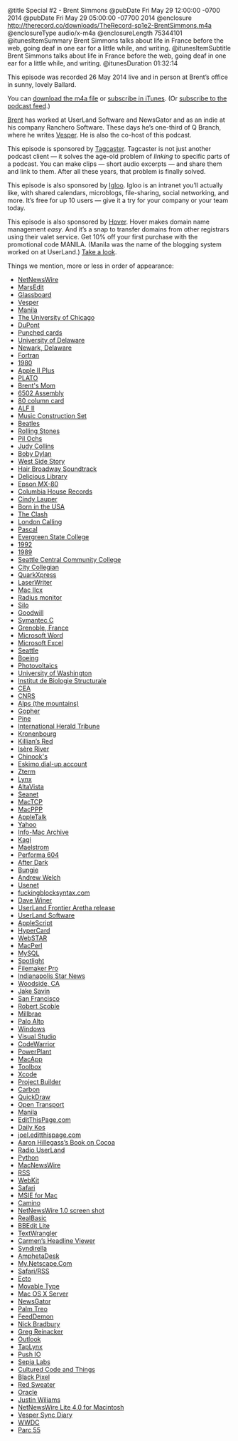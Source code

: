 @title Special #2 - Brent Simmons
@pubDate Fri May 29 12:00:00 -0700 2014
@pubDate Fri May 29 05:00:00 -07700 2014
@enclosure http://therecord.co/downloads/TheRecord-sp1e2-BrentSimmons.m4a
@enclosureType audio/x-m4a
@enclosureLength 75344101
@itunesItemSummary Brent Simmons talks about life in France before the web, going deaf in one ear for a little while, and writing.
@itunesItemSubtitle Brent Simmons talks about life in France before the web, going deaf in one ear for a little while, and writing.
@itunesDuration 01:32:14

This episode was recorded 26 May 2014 live and in person at Brent’s office in sunny, lovely Ballard.

You can <a href="/downloads/TheRecord-sp1e2-BrentSimmons.m4a">download the m4a file</a> or <a href="https://itunes.apple.com/us/podcast/the-record/id791861057">subscribe in iTunes</a>. (Or <a href="https://therecord.co/xml/rss.xml">subscribe to the podcast feed</a>.)

<a href="https://inessential.com/">Brent</a> has worked at UserLand Software and NewsGator and as an indie at his company Ranchero Software. These days he’s one-third of Q Branch, where he writes <a href="http://vesperapp.co/appstore">Vesper</a>. He is also the co-host of this podcast.

<p class="sponsor">This episode is sponsored by <a href="https://itunes.apple.com/us/app/tagcaster/id662918542?mt=8">Tagcaster</a>. Tagcaster is not just another podcast client — it solves the age-old problem of <i>linking</i> to specific parts of a podcast. You can make clips — short audio excerpts — and share them and link to them. After all these years, that problem is finally solved.</p>

<p class="sponsor">This episode is also sponsored by <a href="http://igloosoftware.com/therecord">Igloo</a>. Igloo is an intranet you’ll actually like, with shared calendars, microblogs, file-sharing, social networking, and more. It’s free for up 10 users — give it a try for your company or your team today.</p>

<p class="sponsor">This episode is also sponsored by <a href="https://www.hover.com/">Hover</a>. Hover makes domain name management <i>easy</i>. And it’s a snap to transfer domains from other registrars using their valet service. Get 10% off your first purchase with the promotional code MANILA. (Manila was the name of the blogging system worked on at UserLand.) <a href="https://www.hover.com/">Take a look</a>.</p>

Things we mention, more or less in order of appearance:

<ul>
<li><a href="https://web.archive.org/web/20040114044527/http://ranchero.com/netnewswire/">NetNewsWire</a></li>
<li><a href="https://web.archive.org/web/20050604075416/http://ranchero.com/marsedit/">MarsEdit</a></li>
<li><a href="http://glassboard.com">Glassboard</a></li>
<li><a href="http://vesperapp.co">Vesper</a></li>
<li><a href="https://web.archive.org/web/20000229202924/http://manila.userland.com/">Manila</a></li>
<li><a href="http://www.uchicago.edu">The University of Chicago</a></li>
<li><a href="http://www.dupont.com">DuPont</a></li>
<li><a href="http://en.wikipedia.org/wiki/Punched_card">Punched cards</a></li>
<li><a href="http://www.udel.edu">University of Delaware</a></li>
<li><a href="http://www.cityofnewarkde.us">Newark, Delaware</a></li>
<li><a href="http://en.wikipedia.org/wiki/Fortran">Fortran</a></li>
<li><a href="http://en.wikipedia.org/wiki/1980">1980</a></li>
<li><a href="http://en.wikipedia.org/wiki/Apple_II_Plus">Apple II Plus</a></li>
<li><a href="http://en.wikipedia.org/wiki/PLATO_(computer_system)">PLATO</a></li>
<li><a href="https://twitter.com/maggiejdavis">Brent's Mom</a></li>
<li><a href="http://en.wikibooks.org/wiki/6502_Assembly">6502 Assembly</a></li>
<li><a href="http://support.apple.com/kb/TA46270?viewlocale=en_US&locale=en_US">80 column card</a></li>
<li><a href="https://archive.org/details/ALF_Music_Synthesizer_Owners_Manual">ALF II</a></li>
<li><a href="http://en.wikipedia.org/wiki/Music_Construction_Set">Music Construction Set</a></li>
<li><a href="http://www.thebeatles.com">Beatles</a></li>
<li><a href="http://www.rollingstones.com">Rolling Stones</a></li>
<li><a href="http://en.wikipedia.org/wiki/Phil_Ochs">Pil Ochs</a></li>
<li><a href="http://www.judycollins.com/index1.php">Judy Collins</a></li>
<li><a href="http://www.bobdylan.com/">Boby Dylan</a></li>
<li><a href="http://www.westsidestory.com">West Side Story</a></li>
<li><a href="https://m.youtube.com/watch?v=TYjz7gxo8k4">Hair Broadway Soundtrack</a></li>
<li><a href="http://delicious-monster.com">Delicious Library</a></li>
<li><a href="http://global.epson.com/company/corporate_history/milestone_products/11_mx80.html">Epson MX-80</a></li>
<li><a href="http://thephoenix.com/boston/music/129722-rise-and-fall-of-the-columbia-house-record-clu/">Columbia House Records</a></li>
<li><a href="http://cyndilauper.com">Cindy Lauper</a></li>
<li><a href="http://en.wikipedia.org/wiki/Born_in_the_U.S.A.">Born in the USA</a></li>
<li><a href="http://www.theclash.com">The Clash</a></li>
<li><a href="https://m.youtube.com/watch?v=EfK-WX2pa8c">London Calling</a></li>
<li><a href="http://en.wikipedia.org/wiki/Pascal_(programming_language)">Pascal</a></li>
<li><a href="http://www.evergreen.edu">Evergreen State College</a></li>
<li><a href="http://en.wikipedia.org/wiki/1992">1992</a></li>
<li><a href="http://en.wikipedia.org/wiki/1989">1989</a></li>
<li><a href="http://www.seattlecentral.edu">Seattle Central Community College</a></li>
<li><a href="http://newcitycollegian.com">City Collegian</a></li>
<li><a href="http://www.quark.com/Products/QuarkXPress/">QuarkXpress</a></li>
<li><a href="http://en.wikipedia.org/wiki/LaserWriter">LaserWriter</a></li>
<li><a href="http://en.wikipedia.org/wiki/Macintosh_IIcx">Mac IIcx</a></li>
<li><a href="https://www.google.com/search?q=radius+monitor&client=safari&rls=en&tbm=isch&tbo=u&source=univ&sa=X&ei=Qc6GU_TJN9XeoAT_4YGQDA&ved=0CEIQsAQ&biw=1369&bih=1236">Radius monitor</a></li>
<li><a href="http://en.wikipedia.org/wiki/Silo_(store)">Silo</a></li>
<li><a href="http://www.seattlegoodwill.org">Goodwill</a></li>
<li><a href="http://en.wikipedia.org/wiki/THINK_C">Symantec C</a></li>
<li><a href="http://en.wikipedia.org/wiki/Grenoble">Grenoble, France</a></li>
<li><a href="http://office.microsoft.com/en-us/word/">Microsoft Word</a></li>
<li><a href="http://office.microsoft.com/en-us/excel/">Microsoft Excel</a></li>
<li><a href="http://en.wikipedia.org/wiki/Seattle">Seattle</a></li>
<li><a href="http://www.boeing.com/boeing/">Boeing</a></li>
<li><a href="http://en.wikipedia.org/wiki/Photovoltaics">Photovoltaics</a></li>
<li><a href="http://www.washington.edu">University of Washington</a></li>
<li><a href="http://www.ibs.fr/?lang=en">Institut de Biologie Structurale</a></li>
<li><a href="http://www.cea.fr">CEA</a></li>
<li><a href="http://www.cnrs.fr">CNRS</a></li>
<li><a href="http://en.wikipedia.org/wiki/Alps">Alps (the mountains)</a></li>
<li><a href="http://en.wikipedia.org/wiki/Gopher_(protocol)">Gopher</a></li>
<li><a href="http://en.wikipedia.org/wiki/Pine_(email_client)">Pine</a></li>
<li><a href="http://www.iht.com">International Herald Tribune</a></li>
<li><a href="http://en.wikipedia.org/wiki/Kronenbourg_Brewery">Kronenbourg</a></li>
<li><a href="http://www.georgekillians.com/AV.aspx?returnUrl=default.aspx">Killian’s Red</a></li>
<li><a href="http://en.wikipedia.org/wiki/Isère_(river)">Isère River</a></li>
<li><a href="http://www.anthonys.com/restaurants/detail/chinook-at-salmon-bay">Chinook's</a></li>
<li><a href="http://www.eskimo.com">Eskimo dial-up account</a></li>
<li><a href="http://www.dalverson.com/zterm/">Zterm</a></li>
<li><a href="http://en.wikipedia.org/wiki/Lynx_(web_browser)">Lynx</a></li>
<li><a href="http://searchengineland.com/altavista-eulogy-165366">AltaVista</a></li>
<li><a href="http://www.seanet.com">Seanet</a></li>
<li><a href="http://en.wikipedia.org/wiki/MacTCP">MacTCP</a></li>
<li><a href="http://www.index-site.com/macppp.html">MacPPP</a></li>
<li><a href="http://en.wikipedia.org/wiki/AppleTalk">AppleTalk</a></li>
<li><a href="https://www.yahoo.com">Yahoo</a></li>
<li><a href="http://archive.info-mac.org">Info-Mac Archive</a></li>
<li><a href="http://www.kagi.com/">Kagi</a></li>
<li><a href="http://www.ambrosiasw.com/games/maelstrom/">Maelstrom</a></li>
<li><a href="http://en.wikipedia.org/wiki/Macintosh_Performa">Performa 604</a></li>
<li><a href="http://en.wikipedia.org/wiki/After_Dark_(software)">After Dark</a></li>
<li><a href="http://www.bungie.net">Bungie</a></li>
<li><a href="http://en.wikipedia.org/wiki/Ambrosia_Software">Andrew Welch</a></li>
<li><a href="http://en.wikipedia.org/wiki/Usenet">Usenet</a></li>
<li><a href="http://fuckingblocksyntax.com">fuckingblocksyntax.com</a></li>
<li><a href="http://scripting.com">Dave Winer</a></li>
<li><a href="http://davewiner.userland.com/historyOfFrontier">UserLand Frontier Aretha release</a></li>
<li><a href="https://web.archive.org/web/19991113024326/http://www.userland.com/">UserLand Software</a></li>
<li><a href="https://developer.apple.com/library/mac/documentation/applescript/Conceptual/AppleScriptX/AppleScriptX.html">AppleScript</a></li>
<li><a href="https://www.google.com/search?q=hypercard&client=safari&rls=en&tbm=isch&tbo=u&source=univ&sa=X&ei=09GGU7fBL8_coASMuYCQBA&ved=0CDUQsAQ&biw=1369&bih=1236">HyperCard</a></li>
<li><a href="https://web.archive.org/web/20000815062309/http://www.starnine.com/webstar/webstar.html">WebSTAR</a></li>
<li><a href="http://projects.pudge.net">MacPerl</a></li>
<li><a href="http://www.mysql.com">MySQL</a></li>
<li><a href="http://web.archive.org/web/19991021212201/http://www.ranchero.com/spotlight/">Spotlight</a></li>
<li><a href="http://www.filemaker.com/products/filemaker-pro/">Filemaker Pro</a></li>
<li><a href="http://www.indystar.com">Indianapolis Star News</a></li>
<li><a href="http://www.woodsidetown.org">Woodside, CA</a></li>
<li><a href="https://twitter.com/jsavin">Jake Savin</a></li>
<li><a href="http://sfgov.org">San Francisco</a></li>
<li><a href="http://scobleizer.com">Robert Scoble</a></li>
<li><a href="http://www.ci.millbrae.ca.us">Millbrae</a></li>
<li><a href="http://www.cityofpaloalto.org">Palo Alto</a></li>
<li><a href="http://windows.microsoft.com/">Windows</a></li>
<li><a href="http://www.visualstudio.com">Visual Studio</a></li>
<li><a href="http://en.wikipedia.org/wiki/CodeWarrior">CodeWarrior</a></li>
<li><a href="http://en.wikipedia.org/wiki/PowerPlant">PowerPlant</a></li>
<li><a href="http://en.wikipedia.org/wiki/MacApp">MacApp</a></li>
<li><a href="http://en.wikipedia.org/wiki/Macintosh_Toolbox">Toolbox</a></li>
<li><a href="https://developer.apple.com/xcode/">Xcode</a></li>
<li><a href="http://en.wikipedia.org/wiki/Project_Builder">Project Builder</a></li>
<li><a href="http://en.wikipedia.org/wiki/Carbon_(API)">Carbon</a></li>
<li><a href="http://en.wikipedia.org/wiki/QuickDraw">QuickDraw</a></li>
<li><a href="http://en.wikipedia.org/wiki/Open_Transport">Open Transport</a></li>
<li><a href="https://web.archive.org/web/20000229202924/http://manila.userland.com/">Manila</a></li>
<li><a href="https://web.archive.org/web/20000302104551/http://www.editthispage.com/">EditThisPage.com</a></li>
<li><a href="http://www.dailykos.com">Daily Kos</a></li>
<li><a href="https://web.archive.org/web/20000620151247/http://joel.editthispage.com/">joel.editthispage.com</a></li>
<li><a href="http://www.amazon.com/Cocoa-Programming-Mac-4th-Edition/dp/0321774086">Aaron Hillegass’s Book on Cocoa</a></li>
<li><a href="https://web.archive.org/web/20010224173813/http://radio.userland.com/">Radio UserLand</a></li>
<li><a href="https://www.python.org">Python</a></li>
<li><a href="http://inessential.com/2002/06/05/macnewswire_1_0b7">MacNewsWire</a></li>
<li><a href="http://en.wikipedia.org/wiki/RSS">RSS</a></li>
<li><a href="http://www.webkit.org">WebKit</a></li>
<li><a href="https://www.apple.com/safari/">Safari</a></li>
<li><a href="http://en.wikipedia.org/wiki/Internet_Explorer_for_Mac">MSIE for Mac</a></li>
<li><a href="http://caminobrowser.org">Camino</a></li>
<li><a href="http://ranchero.com/images/newheadlines2.jpg">NetNewsWire 1.0 screen shot</a></li>
<li><a href="http://www.xojo.com/index_xojo.php">RealBasic</a></li>
<li><a href="http://en.wikipedia.org/wiki/BBEdit_Lite">BBEdit Lite</a></li>
<li><a href="http://www.barebones.com/products/textwrangler/">TextWrangler</a></li>
<li><a href="https://web.archive.org/web/19991010052722/http://www.vertexdev.com/HeadlineViewer/">Carmen’s Headline Viewer</a></li>
<li><a href="http://www.yole.ru/projects/syndirella/">Syndirella</a></li>
<li><a href="http://www.disobey.com/amphetadesk/">AmphetaDesk</a></li>
<li><a href="http://readwrite.com/2007/03/05/mynetscape_20#awesm=~oFDbbHvdM5cj7V">My.Netscape.Com</a></li>
<li><a href="https://discussions.apple.com/thread/4135311?start=285&">Safari/RSS</a></li>
<li><a href="http://ecto.kung-foo.tv">Ecto</a></li>
<li><a href="http://movabletype.org">Movable Type</a></li>
<li><a href="http://www.apple.com/osx/server/">Mac OS X Server</a></li>
<li><a href="http://inessential.com/2014/05/10/what_happened_at_newsgator">NewsGator</a></li>
<li><a href="http://en.wikipedia.org/wiki/Palm_Treo">Palm Treo</a></li>
<li><a href="http://www.feeddemon.com">FeedDemon</a></li>
<li><a href="http://nickbradbury.com">Nick Bradbury</a></li>
<li><a href="https://twitter.com/gregr">Greg Reinacker</a></li>
<li><a href="http://office.microsoft.com/en-us/outlook/">Outlook</a></li>
<li><a href="http://taplynx.com">TapLynx</a></li>
<li><a href="http://push.io">Push IO</a></li>
<li><a href="http://sepialabs.com">Sepia Labs</a></li>
<li><a href="http://culturedcode.com">Cultured Code and Things</a></li>
<li><a href="http://blackpixel.com">Black Pixel</a></li>
<li><a href="http://www.red-sweater.com">Red Sweater</a></li>
<li><a href="http://www.oracle.com/">Oracle</a></li>
<li><a href="http://carpeaqua.com">Justin Wiliams</a></li>
<li><a href="http://inessential.com/2011/03/02/the_return_of_netnewswire_lite">NetNewsWire Lite 4.0 for Macintosh</a></li>
<li><a href="http://inessential.com/vespersyncdiary">Vesper Sync Diary</a></li>
<li><a href="https://developer.apple.com/wwdc/">WWDC</a></li>
<li><a href="http://www.parc55hotel.com">Parc 55</a></li>
</ul>